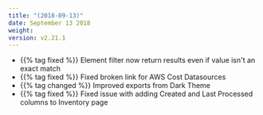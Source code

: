 ```yaml
---
title: "(2018-09-13)"
date: September 13 2018
weight:
version: v2.21.1
---
```


- {{% tag fixed %}} Element filter now return results even if value isn't an exact match
- {{% tag fixed %}} Fixed broken link for AWS Cost Datasources
- {{% tag changed %}} Improved exports from Dark Theme
- {{% tag fixed %}} Fixed issue with adding Created and Last Processed columns to Inventory page
